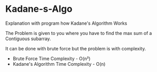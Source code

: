 # Kadane-s-Algo
Explanation with program how Kadane's Algorithm Works

The Problem is given to you where you have to find the max sum of a Contiguous subarray.

It can be done with brute force but the problem is with complexity. 

- Brute Force Time Complexity - O(n²)
- Kadane's Algorithm  Time Complexity - O(n)
